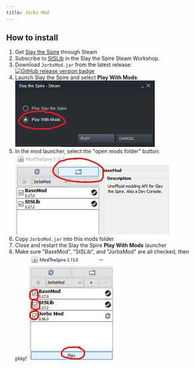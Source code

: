 ```yaml
---
title: Jorbs Mod
---
```


## How to install

1. Get [Slay the Spire](https://store.steampowered.com/app/646570/Slay_the_Spire/) through Steam
1. Subscribe to [StSLib](https://steamcommunity.com/sharedfiles/filedetails/?id=1609158507) in the Slay the Spire Steam Workshop.
1. Download `JorbsMod.jar` from the latest release:
   [![GitHub release version badge](https://img.shields.io/github/v/release/dbjorge/jorbs-spire-mod?color=blue&label=latest%20release&sort=semver)](https://github.com/dbjorge/sts-jorbs-mod/releases)
1. Launch Slay the Spire and select **Play With Mods**:
   ![screenshot of Steam "play with mods" option highlighted](./steam-play-with-mods.png)
1. In the mod launcher, select the "open mods folder" button:
   ![screenshot of mod launcher with "open mods folder" button highlighted](./modthespire-open-mods-folder-button.png)
1. Copy `JorbsMod.jar` into this mods folder
1. Close and restart the Slay the Spire **Play With Mods** launcher
1. Make sure "BaseMod", "StSLib", and "JorbsMod" are all checked, then play!
   ![screenshot of mod launcher with mods checked appropriately](./modthespire-select-and-play.png)